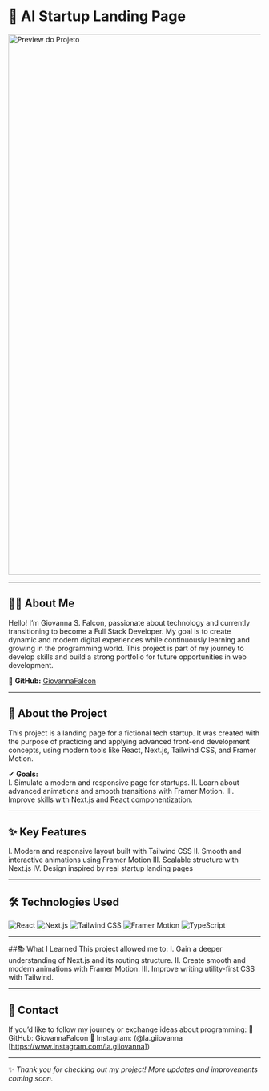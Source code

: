 # 🚀 AI Startup Landing Page

<img width="1920" height="1080" alt="Preview do Projeto" src="https://github.com/user-attachments/assets/3a1e985b-fbee-4844-9d14-8351b2f331ae" />

---

## 👩‍💻 About Me
Hello! I’m Giovanna S. Falcon, passionate about technology and currently transitioning to become a Full Stack Developer.
My goal is to create dynamic and modern digital experiences while continuously learning and growing in the programming world.
This project is part of my journey to develop skills and build a strong portfolio for future opportunities in web development.

📌 **GitHub:** [GiovannaFalcon](https://github.com/GiovannaFalcon)

---

## 📖 About the Project
This project is a landing page for a fictional tech startup.
It was created with the purpose of practicing and applying advanced front-end development concepts, using modern tools like React, Next.js, Tailwind CSS, and Framer Motion.

✔ **Goals:**  
I. Simulate a modern and responsive page for startups.
II. Learn about advanced animations and smooth transitions with Framer Motion.
III. Improve skills with Next.js and React componentization.

---

## ✨ Key Features
I. Modern and responsive layout built with Tailwind CSS
II. Smooth and interactive animations using Framer Motion
III. Scalable structure with Next.js
IV. Design inspired by real startup landing pages


---

## 🛠 Technologies Used
![React](https://img.shields.io/badge/React-20232A?style=for-the-badge&logo=react&logoColor=61DAFB)
![Next.js](https://img.shields.io/badge/Next.js-000000?style=for-the-badge&logo=nextdotjs&logoColor=white)
![Tailwind CSS](https://img.shields.io/badge/Tailwind_CSS-38B2AC?style=for-the-badge&logo=tailwind-css&logoColor=white)
![Framer Motion](https://img.shields.io/badge/Framer_Motion-black?style=for-the-badge&logo=framer&logoColor=white)
![TypeScript](https://img.shields.io/badge/TypeScript-007ACC?style=for-the-badge&logo=typescript&logoColor=white)

---

##📚 What I Learned
This project allowed me to:
I. Gain a deeper understanding of Next.js and its routing structure.
II. Create smooth and modern animations with Framer Motion.
III. Improve writing utility-first CSS with Tailwind.

---

## 🔗 Contact
If you’d like to follow my journey or exchange ideas about programming:
📌 GitHub: GiovannaFalcon
📌 Instagram: (@la.giiovanna [https://www.instagram.com/la.giiovanna])

---

✨ *Thank you for checking out my project! More updates and improvements coming soon.*
